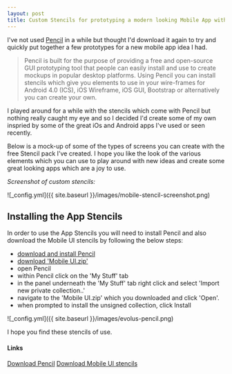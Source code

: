 ```yaml
---
layout: post
title: Custom Stencils for prototyping a modern looking Mobile App within Pencil
---
```


I've not used [Pencil](http://pencil.evolus.vn/) in a while but thought I'd download it again to try and quickly put together a few prototypes for a new mobile app idea I had. 

> Pencil is built for the purpose of providing a free and open-source GUI prototyping tool that people can easily install and use to create mockups in popular desktop platforms. Using Pencil you can install stencils which give you elements to use in your wire-frames for Android 4.0 (ICS), iOS Wireframe, iOS GUI, Bootstrap or alternatively you can create your own.

I played around for a while with the stencils which come with Pencil but nothing really caught my eye and so I decided I'd create some of my own inspried by some of the great iOs and Android apps I've used or seen recently.

Below is a mock-up of some of the types of screens you can create with the free Stencil pack I've created. I hope you like the look of the various elements which you can use to play around with new ideas and create some great looking apps which are a joy to use.

*Screenshot of custom stencils:*

![_config.yml]({{ site.baseurl }}/images/mobile-stencil-screenshot.png) 

## Installing the App Stencils

In order to use the App Stencils you will need to install Pencil and also download the Mobile UI stencils by following the below steps:

* [download and install Pencil](http://pencil.evolus.vn/)
* [download 'Mobile UI.zip'](https://drive.google.com/file/d/0BypmF8SEg6CQaGJ5RjU3ZGdkam8/view?usp=sharing)
* open Pencil
* within Pencil click on the 'My Stuff' tab 
* in the panel underneath the 'My Stuff' tab right click and select 'Import new private collection..' 
* navigate to the 'Mobile UI.zip' which you downloaded and click 'Open'.
* when prompted to install the unsigned collection, click Install

![_config.yml]({{ site.baseurl }}/images/evolus-pencil.png)



I hope you find these stencils of use.

#### Links
[Download Pencil](http://pencil.evolus.vn/)
[Download Mobile UI stencils](https://drive.google.com/file/d/0BypmF8SEg6CQaGJ5RjU3ZGdkam8/view?usp=sharing)